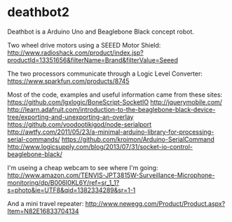 deathbot2
=========
Deathbot is a Arduino Uno and Beaglebone Black concept robot.

Two wheel drive motors using a SEEED Motor Shield: 
http://www.radioshack.com/product/index.jsp?productId=13351656&filterName=Brand&filterValue=Seeed

The two processors communicate through a Logic Level Converter:
https://www.sparkfun.com/products/8745

Most of the code, examples and useful information came from these sites:
https://github.com/lgxlogic/BoneScript-SocketIO
http://jquerymobile.com/
http://learn.adafruit.com/introduction-to-the-beaglebone-black-device-tree/exporting-and-unexporting-an-overlay
https://github.com/voodootikigod/node-serialport
http://awtfy.com/2011/05/23/a-minimal-arduino-library-for-processing-serial-commands/
https://github.com/kroimon/Arduino-SerialCommand
http://www.logicsupply.com/blog/2013/07/31/socket-io-control-beaglebone-black/

I'm useing a cheap webcam to see where I'm going:
http://www.amazon.com/TENVIS-JPT3815W-Surveillance-Microphone-monitoring/dp/B006I0KL6Y/ref=sr_1_1?s=photo&ie=UTF8&qid=1382334289&sr=1-1

And a mini travel repeater:
http://www.newegg.com/Product/Product.aspx?Item=N82E16833704134
